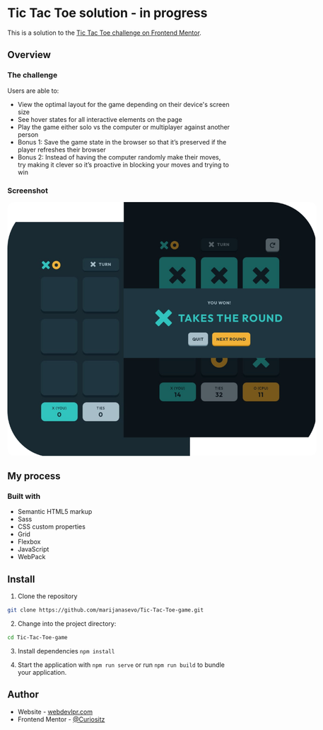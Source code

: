 # Tic Tac Toe solution - in progress

This is a solution to the [Tic Tac Toe challenge on Frontend Mentor](https://www.frontendmentor.io/challenges/tic-tac-toe-game-Re7ZF_E2v).

<!-- ## Table of contents

- [Tic Tac Toe solution](#frontend-mentor---news-homepage-solution)
  - [Table of contents](#table-of-contents)
  - [Overview](#overview)
    - [The challenge](#the-challenge)
    - [Screenshot](#screenshot)
    - [Links](#links)
  - [My process](#my-process)
    - [Built with](#built-with)
    - [What I learned](#what-i-learned)
    - [Optimizations](#optimizations)
  - [Author](#author) -->


## Overview

### The challenge

Users are able to:

- View the optimal layout for the game depending on their device's screen size
- See hover states for all interactive elements on the page
- Play the game either solo vs the computer or multiplayer against another person
- Bonus 1: Save the game state in the browser so that it’s preserved if the player refreshes their browser
- Bonus 2: Instead of having the computer randomly make their moves, try making it clever so it’s proactive in blocking your moves and trying to win

### Screenshot

<img src="./tic-tac-toe-screen-shot.png" style="border-radius: 15px; max-width: 700px">

<!-- ### Links

- Live Site URL: [Live site](https://marijanasevo.github.io/tic-tac-toe-game/) -->

## My process

### Built with

- Semantic HTML5 markup
- Sass
- CSS custom properties
- Grid
- Flexbox
- JavaScript
- WebPack

<!-- ### What I learned

I've been playing with webpack just to get a feel of it.  -->


<!-- ### Optimizations

... -->

## Install

1. Clone the repository
``` bash
git clone https://github.com/marijanasevo/Tic-Tac-Toe-game.git
```

2. Change into the project directory:
```bash
cd Tic-Tac-Toe-game
```

3. Install dependencies `npm install`

4. Start the application with `npm run serve`
or run `npm run build` to bundle your application.


## Author

- Website - [webdevlpr.com](https://webdevlpr.com/)
- Frontend Mentor - [@Curiositz](https://www.frontendmentor.io/profile/Curiositz)